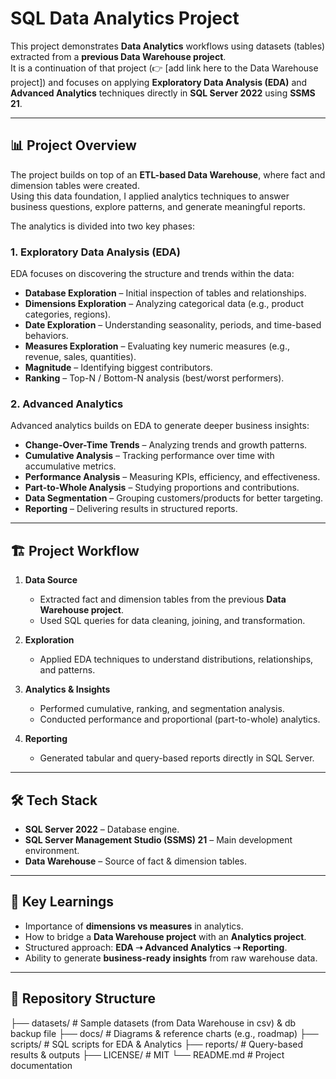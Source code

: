 # SQL Data Analytics Project

This project demonstrates **Data Analytics** workflows using datasets (tables) extracted from a **previous Data Warehouse project**.  
It is a continuation of that project (👉 [add link here to the Data Warehouse project]) and focuses on applying **Exploratory Data Analysis (EDA)** and **Advanced Analytics** techniques directly in **SQL Server 2022** using **SSMS 21**.

---

## 📊 Project Overview

The project builds on top of an **ETL-based Data Warehouse**, where fact and dimension tables were created.  
Using this data foundation, I applied analytics techniques to answer business questions, explore patterns, and generate meaningful reports.

The analytics is divided into two key phases:

### 1. Exploratory Data Analysis (EDA)
EDA focuses on discovering the structure and trends within the data:
- **Database Exploration** – Initial inspection of tables and relationships.  
- **Dimensions Exploration** – Analyzing categorical data (e.g., product categories, regions).  
- **Date Exploration** – Understanding seasonality, periods, and time-based behaviors.  
- **Measures Exploration** – Evaluating key numeric measures (e.g., revenue, sales, quantities).  
- **Magnitude** – Identifying biggest contributors.  
- **Ranking** – Top-N / Bottom-N analysis (best/worst performers).

### 2. Advanced Analytics
Advanced analytics builds on EDA to generate deeper business insights:
- **Change-Over-Time Trends** – Analyzing trends and growth patterns.  
- **Cumulative Analysis** – Tracking performance over time with accumulative metrics.  
- **Performance Analysis** – Measuring KPIs, efficiency, and effectiveness.  
- **Part-to-Whole Analysis** – Studying proportions and contributions.  
- **Data Segmentation** – Grouping customers/products for better targeting.  
- **Reporting** – Delivering results in structured reports.  

---

## 🏗️ Project Workflow

1. **Data Source**  
   - Extracted fact and dimension tables from the previous **Data Warehouse project**.  
   - Used SQL queries for data cleaning, joining, and transformation.

2. **Exploration**  
   - Applied EDA techniques to understand distributions, relationships, and patterns.  

3. **Analytics & Insights**  
   - Performed cumulative, ranking, and segmentation analysis.  
   - Conducted performance and proportional (part-to-whole) analytics.  

4. **Reporting**  
   - Generated tabular and query-based reports directly in SQL Server.  

---

## 🛠️ Tech Stack

- **SQL Server 2022** – Database engine.  
- **SQL Server Management Studio (SSMS) 21** – Main development environment.  
- **Data Warehouse** – Source of fact & dimension tables.  

---

## 📌 Key Learnings

- Importance of **dimensions vs measures** in analytics.  
- How to bridge a **Data Warehouse project** with an **Analytics project**.  
- Structured approach: **EDA ➝ Advanced Analytics ➝ Reporting**.  
- Ability to generate **business-ready insights** from raw warehouse data.  

---

## 📂 Repository Structure

├── datasets/ # Sample datasets (from Data Warehouse in csv) & db backup file
├── docs/ # Diagrams & reference charts (e.g., roadmap)
├── scripts/ # SQL scripts for EDA & Analytics
├── reports/ # Query-based results & outputs
├── LICENSE/ # MIT
└── README.md # Project documentation

